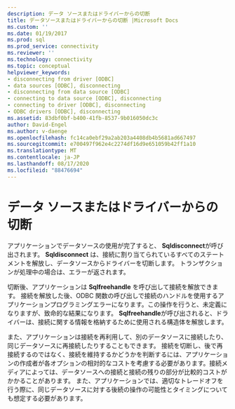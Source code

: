 ```yaml
---
description: データ ソースまたはドライバーからの切断
title: データソースまたはドライバーからの切断 |Microsoft Docs
ms.custom: ''
ms.date: 01/19/2017
ms.prod: sql
ms.prod_service: connectivity
ms.reviewer: ''
ms.technology: connectivity
ms.topic: conceptual
helpviewer_keywords:
- disconnecting from driver [ODBC]
- data sources [ODBC], disconnecting
- disconnecting from data source [ODBC]
- connecting to data source [ODBC], disconnecting
- connecting to driver [ODBC], disconnecting
- ODBC drivers [ODBC], disconnecting
ms.assetid: 83dbf0bf-b400-41fb-8537-9b016050dc3c
author: David-Engel
ms.author: v-daenge
ms.openlocfilehash: fc14ca0ebf29a2ab203a4408db4b5681ad667497
ms.sourcegitcommit: e700497f962e4c2274df16d9e651059b42ff1a10
ms.translationtype: MT
ms.contentlocale: ja-JP
ms.lasthandoff: 08/17/2020
ms.locfileid: "88476694"
---
```

# <a name="disconnecting-from-a-data-source-or-driver"></a>データ ソースまたはドライバーからの切断
アプリケーションでデータソースの使用が完了すると、 **Sqldisconnect**が呼び出されます。 **Sqldisconnect** は、接続に割り当てられているすべてのステートメントを解放し、データソースからドライバーを切断します。 トランザクションが処理中の場合は、エラーが返されます。  
  
 切断後、アプリケーションは **Sqlfreehandle** を呼び出して接続を解放できます。 接続を解放した後、ODBC 関数の呼び出しで接続のハンドルを使用するアプリケーションプログラミングエラーになります。この操作を行うと、未定義になりますが、致命的な結果になります。 **Sqlfreehandle**が呼び出されると、ドライバーは、接続に関する情報を格納するために使用される構造体を解放します。  
  
 また、アプリケーションは接続を再利用して、別のデータソースに接続したり、同じデータソースに再接続したりすることもできます。 接続を切断し、後で再接続するのではなく、接続を維持するかどうかを判断するには、アプリケーションの作成者が各オプションの相対的なコストを考慮する必要があります。接続メディアによっては、データソースへの接続と接続の残りの部分が比較的コストがかかることがあります。 また、アプリケーションでは、適切なトレードオフを行う際に、同じデータソースに対する後続の操作の可能性とタイミングについても想定する必要があります。
